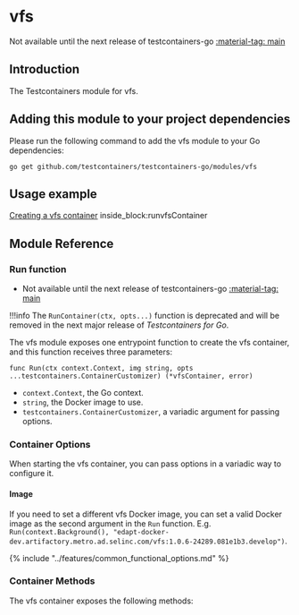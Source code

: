 # vfs

Not available until the next release of testcontainers-go <a href="https://github.com/testcontainers/testcontainers-go"><span class="tc-version">:material-tag: main</span></a>

## Introduction

The Testcontainers module for vfs.

## Adding this module to your project dependencies

Please run the following command to add the vfs module to your Go dependencies:

```
go get github.com/testcontainers/testcontainers-go/modules/vfs
```

## Usage example

<!--codeinclude-->
[Creating a vfs container](../../modules/vfs/examples_test.go) inside_block:runvfsContainer
<!--/codeinclude-->

## Module Reference

### Run function

- Not available until the next release of testcontainers-go <a href="https://github.com/testcontainers/testcontainers-go"><span class="tc-version">:material-tag: main</span></a>

!!!info
    The `RunContainer(ctx, opts...)` function is deprecated and will be removed in the next major release of _Testcontainers for Go_.

The vfs module exposes one entrypoint function to create the vfs container, and this function receives three parameters:

```golang
func Run(ctx context.Context, img string, opts ...testcontainers.ContainerCustomizer) (*vfsContainer, error)
```

- `context.Context`, the Go context.
- `string`, the Docker image to use.
- `testcontainers.ContainerCustomizer`, a variadic argument for passing options.

### Container Options

When starting the vfs container, you can pass options in a variadic way to configure it.

#### Image

If you need to set a different vfs Docker image, you can set a valid Docker image as the second argument in the `Run` function.
E.g. `Run(context.Background(), "edapt-docker-dev.artifactory.metro.ad.selinc.com/vfs:1.0.6-24289.081e1b3.develop")`.

{% include "../features/common_functional_options.md" %}

### Container Methods

The vfs container exposes the following methods:
